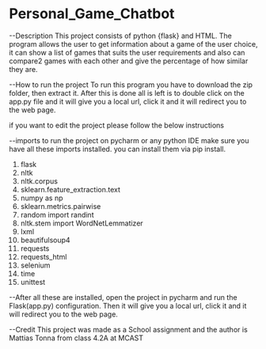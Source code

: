 # Personal_Game_Chatbot
 
 --Description
This project consists of python {flask} and HTML. The program allows the user to get information about a game of the user choice, it can show a list of games that suits the user requirements and also can compare2 games with each other and give the percentage of how similar they are.

--How to run the project 
To run this program you have to download the zip folder, then extract it. After this is done all is left is to double click on the app.py file and it will give you a local url, click it and it will redirect you to the web page. 

if you want to edit the project please follow the below instructions 

--imports
to run the project on pycharm or any python IDE make sure you have all these imports installed. you can install them via pip install.

1. flask 
2. nltk
3. nltk.corpus 
4. sklearn.feature_extraction.text
5. numpy as np
6. sklearn.metrics.pairwise 
7. random import randint
8. nltk.stem import WordNetLemmatizer
9. lxml 
10. beautifulsoup4
11. requests
12. requests_html
13. selenium
14. time
15. unittest

--After all these are installed, open the project in pycharm and run the Flask(app.py) configuration. Then it will give you a local url, click it and it will redirect you to the web page. 

--Credit
This project was made as a School assignment and the author is Mattias Tonna from class 4.2A at MCAST


